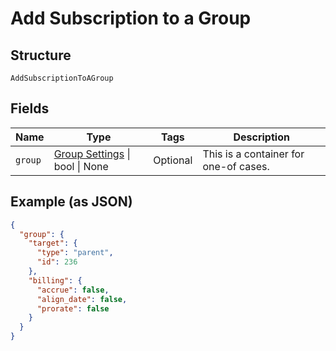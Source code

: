 
# Add Subscription to a Group

## Structure

`AddSubscriptionToAGroup`

## Fields

| Name | Type | Tags | Description |
|  --- | --- | --- | --- |
| `group` | [Group Settings](../../doc/models/group-settings.md) \| bool \| None | Optional | This is a container for one-of cases. |

## Example (as JSON)

```json
{
  "group": {
    "target": {
      "type": "parent",
      "id": 236
    },
    "billing": {
      "accrue": false,
      "align_date": false,
      "prorate": false
    }
  }
}
```

